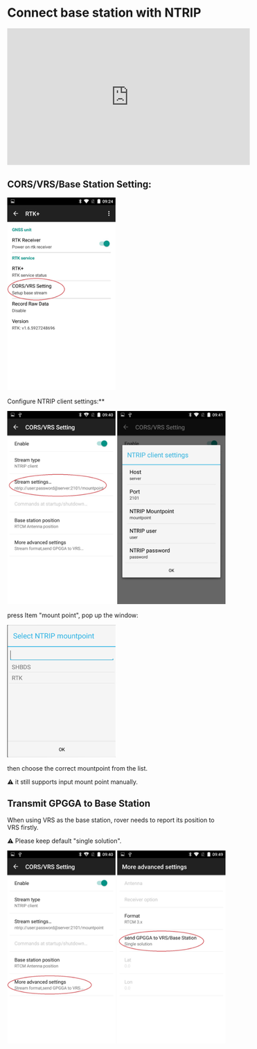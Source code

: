 # Connect base station with NTRIP

<div style="text-align: left;">
<iframe width="560" height="315" src="https://www.youtube.com/embed/n9MK11OXBZk" frameborder="0" allow="accelerometer; autoplay; encrypted-media; gyroscope; picture-in-picture" allowfullscreen></iframe>
</div>

## CORS/VRS/Base Station Setting:

<div style="text-align: left;"><img src="images/image015.jpg" width="250"></div>

Configure NTRIP client settings:**
<div style="text-align: left;"><img src="images/image017.jpg" width="250"> <img src="images/image019.jpg" width="250"></div>

press Item &quot;mount point&quot;, pop up the window:

<div style="text-align: left;"><img src="images/image021.png" width="250"> </div>

then choose the correct mountpoint from the list.


⚠
it still supports input mount point manually.

## Transmit GPGGA to Base Station

When using VRS as the base station, rover needs to report its position to VRS firstly.

⚠
Please keep default &quot;single solution&quot;.
<div style="text-align: left;"><img src="images/image023.jpg" width="250"> <img src="images/image025.jpg" width="250"></div>


